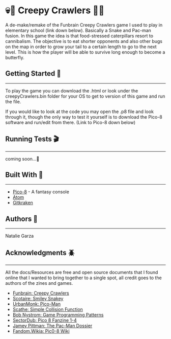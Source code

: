 # :skull::bug: Creepy Crawlers :bug::skull:
A de-make/remake of the Funbrain Creepy Crawlers game I used to play in elementary school (link down below). Basically a Snake and Pac-man fusion.
In this game the idea is that food-stressed caterpillars resort to cannibalism. The objective is to eat shorter opponents and also other bugs on the map in order to grow your tail to a certain length to go to the next level. This is how the player will be able to survive long enough to become a butterfly.

## Getting Started :floppy_disk:
---
To play the game you can download the .html or look under the creepyCrawlers.bin folder for your OS to get to version of this game and run the file.

If you would like to look at the code you may open the .p8 file and look through it, though the only way to test it yourself is to download the Pico-8 software and run/edit from there. (Link to Pico-8 down below)

## Running Tests :clapper:
---
coming soon...:wrench:

## Built With :heart_decoration:
---
* [Pico-8](https://www.lexaloffle.com/pico-8.php) - A fantasy console
* [Atom](https://atom.io)
* [Gitkraken](https://www.gitkraken.com)

## Authors :space_invader:
---
Natalie Garza

## Acknowledgments :beetle:
---
All the docs/Resources are free and open source documents that I found online that I wanted to bring together to a single spot, all credit goes to the authors of the zines and games.

* [Funbrain: Creepy Crawlers](https://www.funbrain.com/content/js_games/creepy_crawlers/)
* [Scotaire: Smiley Snakey](https://www.lexaloffle.com/bbs/?tid=29609)
* [UrbanMonk: Pico-Man](https://www.lexaloffle.com/bbs/?tid=2098)
* [Scathe: Simple Collision Function](https://www.lexaloffle.com/bbs/?tid=3116)
* [Bob Nystrom: Game Programming Patterns](http://gameprogrammingpatterns.com)
* [SectorDub: Pico 8 Fanzine 1-4](https://pico8fanzine.bigcartel.com/)
* [Jamey Pittman: The Pac-Man Dossier](http://www.gamasutra.com/view/feature/132330/the_pacman_dossier.php?page=1)
* [Fandom.Wikia: Pic0-8 Wiki](http://www.pico-8.wikia.com/wiki/Pico-8_Wikia)
